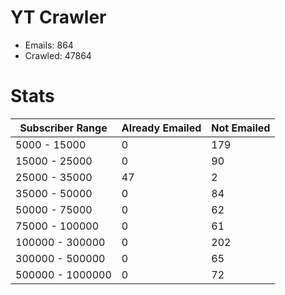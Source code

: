 # YT Crawler
- Emails: 864
- Crawled: 47864

# Stats
| Subscriber Range  | Already Emailed | Not Emailed |
|-------|-------|-------|
| 5000 - 15000 | 0 | 179 |
| 15000 - 25000 | 0 | 90 |
| 25000 - 35000 | 47 | 2 |
| 35000 - 50000 | 0 | 84 |
| 50000 - 75000 | 0 | 62 |
| 75000 - 100000 | 0 | 61 |
| 100000 - 300000 | 0 | 202 |
| 300000 - 500000 | 0 | 65 |
| 500000 - 1000000 | 0 | 72 |
